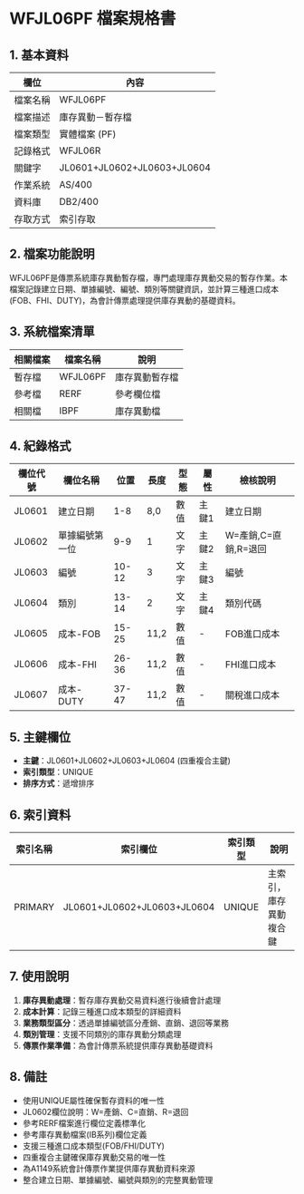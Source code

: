 # WFJL06PF 檔案規格書

## 1. 基本資料

| 欄位 | 內容 |
|------|------|
| 檔案名稱 | WFJL06PF |
| 檔案描述 | 庫存異動－暫存檔 |
| 檔案類型 | 實體檔案 (PF) |
| 記錄格式 | WFJL06R |
| 關鍵字 | JL0601+JL0602+JL0603+JL0604 |
| 作業系統 | AS/400 |
| 資料庫 | DB2/400 |
| 存取方式 | 索引存取 |

## 2. 檔案功能說明

WFJL06PF是傳票系統庫存異動暫存檔，專門處理庫存異動交易的暫存作業。本檔案記錄建立日期、單據編號、編號、類別等關鍵資訊，並計算三種進口成本(FOB、FHI、DUTY)，為會計傳票處理提供庫存異動的基礎資料。

## 3. 系統檔案清單

| 相關檔案 | 檔案名稱 | 說明 |
|----------|----------|------|
| 暫存檔 | WFJL06PF | 庫存異動暫存檔 |
| 參考檔 | RERF | 參考欄位檔 |
| 相關檔 | IBPF | 庫存異動檔 |

## 4. 紀錄格式

| 欄位代號 | 欄位名稱 | 位置 | 長度 | 型態 | 屬性 | 檢核說明 |
|----------|----------|------|------|------|------|----------|
| JL0601 | 建立日期 | 1-8 | 8,0 | 數值 | 主鍵1 | 建立日期 |
| JL0602 | 單據編號第一位 | 9-9 | 1 | 文字 | 主鍵2 | W=產銷,C=直銷,R=退回 |
| JL0603 | 編號 | 10-12 | 3 | 文字 | 主鍵3 | 編號 |
| JL0604 | 類別 | 13-14 | 2 | 文字 | 主鍵4 | 類別代碼 |
| JL0605 | 成本-FOB | 15-25 | 11,2 | 數值 | - | FOB進口成本 |
| JL0606 | 成本-FHI | 26-36 | 11,2 | 數值 | - | FHI進口成本 |
| JL0607 | 成本-DUTY | 37-47 | 11,2 | 數值 | - | 關稅進口成本 |

## 5. 主鍵欄位

- **主鍵**：JL0601+JL0602+JL0603+JL0604 (四重複合主鍵)
- **索引類型**：UNIQUE
- **排序方式**：遞增排序

## 6. 索引資料

| 索引名稱 | 索引欄位 | 索引類型 | 說明 |
|----------|----------|----------|------|
| PRIMARY | JL0601+JL0602+JL0603+JL0604 | UNIQUE | 主索引，庫存異動複合鍵 |

## 7. 使用說明

1. **庫存異動處理**：暫存庫存異動交易資料進行後續會計處理
2. **成本計算**：記錄三種進口成本類型的詳細資料
3. **業務類型區分**：透過單據編號區分產銷、直銷、退回等業務
4. **類別管理**：支援不同類別的庫存異動分類處理
5. **傳票作業準備**：為會計傳票系統提供庫存異動基礎資料

## 8. 備註

- 使用UNIQUE屬性確保暫存資料的唯一性
- JL0602欄位說明：W=產銷、C=直銷、R=退回
- 參考RERF檔案進行欄位定義標準化
- 參考庫存異動檔案(IB系列)欄位定義
- 支援三種進口成本類型(FOB/FHI/DUTY)
- 四重複合主鍵確保庫存異動交易的唯一性
- 為A1149系統會計傳票作業提供庫存異動資料來源
- 整合建立日期、單據編號、編號與類別的完整異動管理 